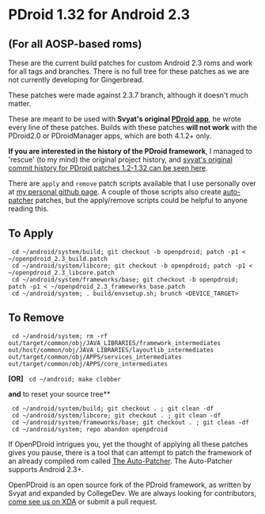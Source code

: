 PDroid 1.32 for Android 2.3 
===============================
(For all AOSP-based roms)
-----------------

These are the current build patches for custom Android 2.3 roms and work for all tags and branches. There is no full tree for these patches as we are not currently developing for Gingerbread.

These patches were made against 2.3.7 branch, although it doesn't much matter.

These are meant to be used with __Svyat's original [PDroid app](http://forum.xda-developers.com/showthread.php?t=1357056)__, he wrote every line of these patches. Builds with these patches __will not work__ with the PDroid2.0 or PDroidManager apps, which are both 4.1.2+ only.

__If you are interested in the history of the PDroid framework__, I managed to 'rescue' (to my mind) the original project history, and [svyat's original commit history for PDroid patches 1.2-1.32 can be seen here](https://github.com/OpenPDroid/PDroidHistory).

There are ```apply``` and ```remove``` patch scripts available that I use personally over at [my personal github page](https://github.com/mateor/patchScripts). A couple of those scripts also create [auto-patcher](https://www.github.com/mateor/auto-patcher) patches, but the apply/remove scripts could be helpful to anyone reading this.

To Apply
--------------

     cd ~/android/system/build; git checkout -b openpdroid; patch -p1 < ~/openpdroid_2.3_build.patch
     cd ~/android/system/libcore; git checkout -b openpdroid; patch -p1 < ~/openpdroid_2.3_libcore.patch
     cd ~/android/system/frameworks/base; git checkout -b openpdroid; patch -p1 < ~/openpdroid_2.3_frameworks_base.patch
     cd ~/android/system; . build/envsetup.sh; brunch <DEVICE_TARGET>


To Remove
--------------

     cd ~/android/system; rm -rf out/target/common/obj/JAVA_LIBRARIES/framework_intermediates out/host/common/obj/JAVA_LIBRARIES/layoutlib_intermediates  out/target/common/obj/APPS/services_intermediates out/target/common/obj/APPS/core_intermediates

**[OR]**     ``` cd ~/android; make clobber```

**and** to reset your source tree**

     cd ~/android/system/build; git checkout . ; git clean -df
     cd ~/android/system/libcore; git checkout . ; git clean -df
     cd ~/android/system/frameworks/base; git checkout . ; git clean -df
     cd ~/android/system; repo abandon openpdroid

If OpenPDroid intrigues you, yet the thought of applying all these patches gives you
pause, there is a tool that can attempt to patch the framework of an already compiled
rom called [The Auto-Patcher](http://forum.xda-developers.com/showthread.php?p=32155918#post32155918). The Auto-Patcher supports Android 2.3+.

OpenPDroid is an open source fork of the PDroid framework, as written by Svyat and expanded by CollegeDev. We are always looking for contributors, [come see us on XDA](http://forum.xda-developers.com/showthread.php?t=2098156) or submit a pull request.
